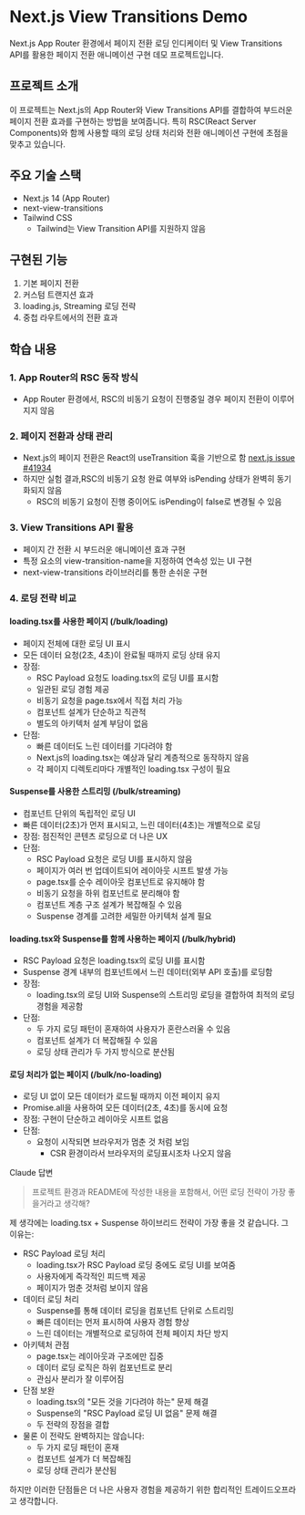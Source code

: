 # Next.js View Transitions Demo

Next.js App Router 환경에서 페이지 전환 로딩 인디케이터 및 View Transitions API를 활용한 페이지 전환 애니메이션 구현 데모 프로젝트입니다.

## 프로젝트 소개

이 프로젝트는 Next.js의 App Router와 View Transitions API를 결합하여 부드러운 페이지 전환 효과를 구현하는 방법을 보여줍니다. 특히 RSC(React Server Components)와 함께 사용할 때의 로딩 상태 처리와 전환 애니메이션 구현에 초점을 맞추고 있습니다.

## 주요 기술 스택

- Next.js 14 (App Router)
- next-view-transitions
- Tailwind CSS
  - Tailwind는 View Transition API를 지원하지 않음

## 구현된 기능

1. 기본 페이지 전환
2. 커스텀 트랜지션 효과
3. loading.js, Streaming 로딩 전략
4. 중첩 라우트에서의 전환 효과

## 학습 내용

### 1. App Router의 RSC 동작 방식

- App Router 환경에서, RSC의 비동기 요청이 진행중일 경우 페이지 전환이 이루어지지 않음

### 2. 페이지 전환과 상태 관리

- Next.js의 페이지 전환은 React의 useTransition 훅을 기반으로 함 [next.js issue #41934](https://github.com/vercel/next.js/discussions/41934#discussioncomment-8996669)
- 하지만 실험 결과,RSC의 비동기 요청 완료 여부와 isPending 상태가 완벽히 동기화되지 않음
  - RSC의 비동기 요청이 진행 중이어도 isPending이 false로 변경될 수 있음

### 3. View Transitions API 활용

- 페이지 간 전환 시 부드러운 애니메이션 효과 구현
- 특정 요소의 view-transition-name을 지정하여 연속성 있는 UI 구현
- next-view-transitions 라이브러리를 통한 손쉬운 구현

### 4. 로딩 전략 비교

#### loading.tsx를 사용한 페이지 (/bulk/loading)

- 페이지 전체에 대한 로딩 UI 표시
- 모든 데이터 요청(2초, 4초)이 완료될 때까지 로딩 상태 유지
- 장점:
  - RSC Payload 요청도 loading.tsx의 로딩 UI를 표시함
  - 일관된 로딩 경험 제공
  - 비동기 요청을 page.tsx에서 직접 처리 가능
  - 컴포넌트 설계가 단순하고 직관적
  - 별도의 아키텍처 설계 부담이 없음
- 단점:
  - 빠른 데이터도 느린 데이터를 기다려야 함
  - Next.js의 loading.tsx는 예상과 달리 계층적으로 동작하지 않음
  - 각 페이지 디렉토리마다 개별적인 loading.tsx 구성이 필요

#### Suspense를 사용한 스트리밍 (/bulk/streaming)

- 컴포넌트 단위의 독립적인 로딩 UI
- 빠른 데이터(2초)가 먼저 표시되고, 느린 데이터(4초)는 개별적으로 로딩
- 장점: 점진적인 콘텐츠 로딩으로 더 나은 UX
- 단점:
  - RSC Payload 요청은 로딩 UI를 표시하지 않음
  - 페이지가 여러 번 업데이트되어 레이아웃 시프트 발생 가능
  - page.tsx를 순수 레이아웃 컴포넌트로 유지해야 함
  - 비동기 요청을 하위 컴포넌트로 분리해야 함
  - 컴포넌트 계층 구조 설계가 복잡해질 수 있음
  - Suspense 경계를 고려한 세밀한 아키텍처 설계 필요

#### loading.tsx와 Suspense를 함께 사용하는 페이지 (/bulk/hybrid)

- RSC Payload 요청은 loading.tsx의 로딩 UI를 표시함
- Suspense 경계 내부의 컴포넌트에서 느린 데이터(외부 API 호출)를 로딩함
- 장점:
  - loading.tsx의 로딩 UI와 Suspense의 스트리밍 로딩을 결합하여 최적의 로딩 경험을 제공함
- 단점:
  - 두 가지 로딩 패턴이 혼재하여 사용자가 혼란스러울 수 있음
  - 컴포넌트 설계가 더 복잡해질 수 있음
  - 로딩 상태 관리가 두 가지 방식으로 분산됨

#### 로딩 처리가 없는 페이지 (/bulk/no-loading)

- 로딩 UI 없이 모든 데이터가 로드될 때까지 이전 페이지 유지
- Promise.all을 사용하여 모든 데이터(2초, 4초)를 동시에 요청
- 장점: 구현이 단순하고 레이아웃 시프트 없음
- 단점:
  - 요청이 시작되면 브라우저가 멈춘 것 처럼 보임
    - CSR 환경이라서 브라우저의 로딩표시조차 나오지 않음

Claude 답변

> 프로젝트 환경과 README에 작성한 내용을 포함해서, 어떤 로딩 전략이 가장 좋을거라고 생각해?

제 생각에는 loading.tsx + Suspense 하이브리드 전략이 가장 좋을 것 같습니다. 그 이유는:

- RSC Payload 로딩 처리
  - loading.tsx가 RSC Payload 로딩 중에도 로딩 UI를 보여줌
  - 사용자에게 즉각적인 피드백 제공
  - 페이지가 멈춘 것처럼 보이지 않음
- 데이터 로딩 처리
  - Suspense를 통해 데이터 로딩을 컴포넌트 단위로 스트리밍
  - 빠른 데이터는 먼저 표시하여 사용자 경험 향상
  - 느린 데이터는 개별적으로 로딩하여 전체 페이지 차단 방지
- 아키텍처 관점
  - page.tsx는 레이아웃과 구조에만 집중
  - 데이터 로딩 로직은 하위 컴포넌트로 분리
  - 관심사 분리가 잘 이루어짐
- 단점 보완
  - loading.tsx의 "모든 것을 기다려야 하는" 문제 해결
  - Suspense의 "RSC Payload 로딩 UI 없음" 문제 해결
  - 두 전략의 장점을 결합
- 물론 이 전략도 완벽하지는 않습니다:
  - 두 가지 로딩 패턴이 혼재
  - 컴포넌트 설계가 더 복잡해짐
  - 로딩 상태 관리가 분산됨

하지만 이러한 단점들은 더 나은 사용자 경험을 제공하기 위한 합리적인 트레이드오프라고 생각합니다.

